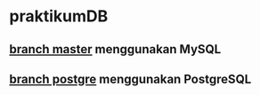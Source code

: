 # praktikumDB

## [branch master](https://github.com/Insan23/praktikumDB/tree/master) menggunakan MySQL

## [branch postgre](https://github.com/Insan23/praktikumDB/tree/postgre) menggunakan PostgreSQL

